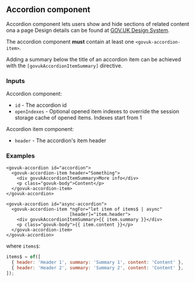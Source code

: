## Accordion component

Accordion component lets users show and hide sections of related content ona a page
Design details can be found at [GOV.UK Design System](https://design-system.service.gov.uk/components/accordion/).

The accordion component **must** contain at least one `<govuk-accordion-item>`.

Adding a summary below the title of an accordion item can be achieved with the `[govukAccordionItemSummary]` directive.

### Inputs

Accordion component:

- `id` - The accordion id
- `openIndexes` - Optional opened item indexes to override the session storage cache of opened items. Indexes start from 1

Accordion item component:

- `header` - The accordion's item header

### Examples

```angular2html
<govuk-accordion id="accordion">
  <govuk-accordion-item header="Something">
    <div govukAccordionItemSummary>More info</div>
    <p class="govuk-body">Content</p>
  </govuk-accordion-item>
</govuk-accordion>

<govuk-accordion id="async-accordion">
  <govuk-accordion-item *ngFor="let item of items$ | async"
                        [header]="item.header">
    <div govukAccordionItemSummary>{{ item.summary }}</div>
    <p class="govuk-body">{{ item.content }}</p>
  </govuk-accordion-item>
</govuk-accordion>
```

where `items$`:

```js
items$ = of([
  { header: 'Header 1', summary: 'Summary 1', content: 'Content' },
  { header: 'Header 2', summary: 'Summary 2', content: 'Content' },
]);
```
